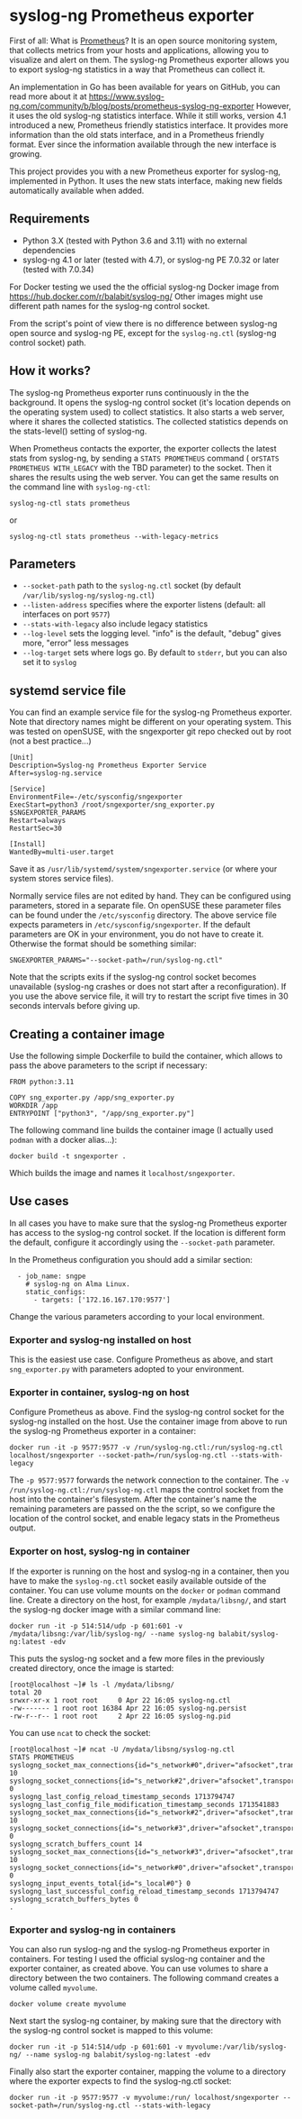 # syslog-ng Prometheus exporter

First of all: What is [Prometheus](https://prometheus.io/)? It is an open source monitoring system, that collects metrics from your hosts and applications, allowing you to visualize and alert on them. The syslog-ng Prometheus exporter allows you to export syslog-ng statistics in a way that Prometheus can collect it.

An implementation in Go has been available for years on GitHub, you can read more about it at https://www.syslog-ng.com/community/b/blog/posts/prometheus-syslog-ng-exporter However, it uses the old syslog-ng statistics interface. While it still works, version 4.1 introduced a new, Prometheus friendly statistics interface. It provides more information than the old stats interface, and in a Prometheus friendly format. Ever since the information available through the new interface is growing.

This project provides you with a new Prometheus exporter for syslog-ng, implemented in Python. It uses the new stats interface, making new fields automatically available when added.

## Requirements

- Python 3.X (tested with Python 3.6 and 3.11) with no external dependencies
- syslog-ng 4.1 or later (tested with 4.7), or syslog-ng PE 7.0.32 or later (tested with 7.0.34)

For Docker testing we used the the official syslog-ng Docker image from https://hub.docker.com/r/balabit/syslog-ng/ Other images might use different path names for the syslog-ng control socket.

From the script's point of view there is no difference between syslog-ng open source and syslog-ng PE, except for the ```syslog-ng.ctl``` (syslog-ng control socket) path.

## How it works?

The syslog-ng Prometheus exporter runs continuously in the the background. It opens the syslog-ng control socket (it's location depends on the operating system used) to collect statistics. It also starts a web server, where it shares the collected statistics. The collected statistics depends on the stats-level() setting of syslog-ng.

When Prometheus contacts the exporter, the exporter collects the latest stats from syslog-ng, by sending a ```STATS PROMETHEUS``` command ( or```STATS PROMETHEUS WITH_LEGACY``` with the TBD parameter)  to the socket. Then it shares the results using the web server. You can get the same results on the command line with ```syslog-ng-ctl```:
```
syslog-ng-ctl stats prometheus
```
or
```
syslog-ng-ctl stats prometheus --with-legacy-metrics
```

## Parameters

- ```--socket-path``` path to the ```syslog-ng.ctl``` socket (by default ```/var/lib/syslog-ng/syslog-ng.ctl```)
- ```--listen-address``` specifies where the exporter listens  (default: all interfaces on port ```9577```)
- ```--stats-with-legacy``` also include legacy statistics
- ```--log-level``` sets the logging level. "info" is the default, "debug" gives more, "error" less messages
- ```--log-target``` sets where logs go. By default to ```stderr```, but you can also set it to ```syslog```

## systemd service file

You can find an example service file for the syslog-ng Prometheus exporter. Note that directory names might be different on your operating system. This was tested on openSUSE, with the sngexporter git repo checked out by root (not a best practice...)

```
[Unit]
Description=Syslog-ng Prometheus Exporter Service
After=syslog-ng.service

[Service]
EnvironmentFile=-/etc/sysconfig/sngexporter
ExecStart=python3 /root/sngexporter/sng_exporter.py $SNGEXPORTER_PARAMS
Restart=always
RestartSec=30

[Install]
WantedBy=multi-user.target
```
Save it as ```/usr/lib/systemd/system/sngexporter.service``` (or where your system stores service files).

Normally service files are not edited by hand. They can be configured using parameters, stored in a separate file. On openSUSE these parameter files can be found under the ```/etc/sysconfig``` directory. The above service file expects parameters in ```/etc/sysconfig/sngexporter```. If the default parameters are OK in your environment, you do not have to create it. Otherwise the format should be something similar:
```
SNGEXPORTER_PARAMS="--socket-path=/run/syslog-ng.ctl"
```

Note that the scripts exits if the syslog-ng control socket becomes unavailable (syslog-ng crashes or does not start after a reconfiguration). If you use the above service file, it will try to restart the script five times in 30 seconds intervals before giving up.

## Creating a container image

Use the following simple Dockerfile to build the container, which allows to pass the above parameters to the script if necessary:
```
FROM python:3.11

COPY sng_exporter.py /app/sng_exporter.py
WORKDIR /app
ENTRYPOINT ["python3", "/app/sng_exporter.py"]
```
The following command line builds the container image (I actually used ```podman``` with a docker alias...):
```
docker build -t sngexporter .
```
Which builds the image and names it ```localhost/sngexporter```.

## Use cases

In all cases you have to make sure that the syslog-ng Prometheus exporter has access to the syslog-ng control socket. If the location is different form the default, configure it accordingly using the ```--socket-path``` parameter.

In the Prometheus configuration you should add a similar section:
```
  - job_name: sngpe
    # syslog-ng on Alma Linux.
    static_configs:
      - targets: ['172.16.167.170:9577']
```
Change the various parameters according to your local environment.

### Exporter and syslog-ng installed on host

This is the easiest use case. Configure Prometheus as above, and start ```sng_exporter.py``` with parameters adopted to your environment.

### Exporter in container, syslog-ng on host

Configure Prometheus as above. Find the syslog-ng control socket for the syslog-ng installed on the host. Use the container image from above to run the syslog-ng Prometheus exporter in a container:
```
docker run -it -p 9577:9577 -v /run/syslog-ng.ctl:/run/syslog-ng.ctl localhost/sngexporter --socket-path=/run/syslog-ng.ctl --stats-with-legacy
```
The ```-p 9577:9577``` forwards the network connection to the container. The ```-v /run/syslog-ng.ctl:/run/syslog-ng.ctl``` maps the control socket from the host into the container's filesystem. After the container's name the remaining parameters are passed on the the script, so we configure the location of the control socket, and enable legacy stats in the Prometheus output.

### Exporter  on host, syslog-ng in container

If the exporter is running on the host and syslog-ng in a container, then you have to make the ```syslog-ng.ctl``` socket easily available outside of the container. You can use volume mounts on the ```docker``` or ```podman``` command line. Create a directory on the host, for example ```/mydata/libsng/```, and start the syslog-ng docker image with a similar command line:
```
docker run -it -p 514:514/udp -p 601:601 -v /mydata/libsng:/var/lib/syslog-ng/ --name syslog-ng balabit/syslog-ng:latest -edv
```
This puts the syslog-ng socket and a few more files in the previously created directory, once the image is started:
```
[root@localhost ~]# ls -l /mydata/libsng/
total 20
srwxr-xr-x 1 root root     0 Apr 22 16:05 syslog-ng.ctl
-rw------- 1 root root 16384 Apr 22 16:05 syslog-ng.persist
-rw-r--r-- 1 root root     2 Apr 22 16:05 syslog-ng.pid

```
You can use ```ncat``` to check the socket:
```
[root@localhost ~]# ncat -U /mydata/libsng/syslog-ng.ctl 
STATS PROMETHEUS
syslogng_socket_max_connections{id="s_network#0",driver="afsocket",transport="stream",address="AF_INET(0.0.0.0:514)",direction="input"} 10
syslogng_socket_connections{id="s_network#2",driver="afsocket",transport="stream",address="AF_INET(0.0.0.0:6514)",direction="input"} 0
syslogng_last_config_reload_timestamp_seconds 1713794747
syslogng_last_config_file_modification_timestamp_seconds 1713541883
syslogng_socket_max_connections{id="s_network#2",driver="afsocket",transport="stream",address="AF_INET(0.0.0.0:6514)",direction="input"} 10
syslogng_socket_connections{id="s_network#3",driver="afsocket",transport="stream",address="AF_INET(0.0.0.0:601)",direction="input"} 0
syslogng_scratch_buffers_count 14
syslogng_socket_max_connections{id="s_network#3",driver="afsocket",transport="stream",address="AF_INET(0.0.0.0:601)",direction="input"} 10
syslogng_socket_connections{id="s_network#0",driver="afsocket",transport="stream",address="AF_INET(0.0.0.0:514)",direction="input"} 0
syslogng_input_events_total{id="s_local#0"} 0
syslogng_last_successful_config_reload_timestamp_seconds 1713794747
syslogng_scratch_buffers_bytes 0
.
```
### Exporter and syslog-ng in containers

You can also run syslog-ng and the syslog-ng Prometheus exporter in containers. For testing I used the official syslog-ng container and the exporter container, as created above. You can use volumes to share a directory between the two containers. The following command creates a volume called ```myvolume```.
```
docker volume create myvolume
```
Next start the syslog-ng container, by making sure that the directory with the syslog-ng control socket is mapped to this volume:
```
docker run -it -p 514:514/udp -p 601:601 -v myvolume:/var/lib/syslog-ng/ --name syslog-ng balabit/syslog-ng:latest -edv
```
Finally also start the exporter container, mapping the volume to a directory where the exporter expects to find the syslog-ng.ctl socket:
```
docker run -it -p 9577:9577 -v myvolume:/run/ localhost/sngexporter --socket-path=/run/syslog-ng.ctl --stats-with-legacy
```
